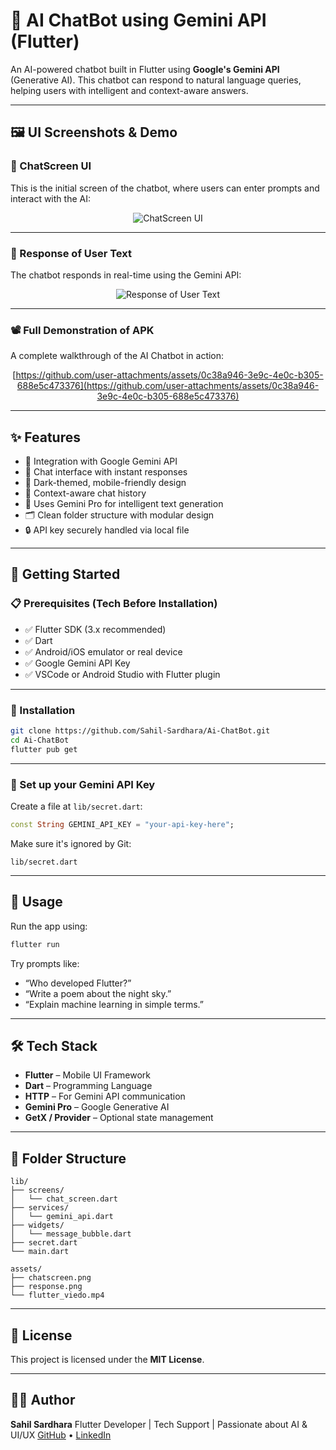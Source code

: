 # 🤖 AI ChatBot using Gemini API (Flutter)

An AI-powered chatbot built in Flutter using **Google's Gemini API** (Generative AI). This chatbot can respond to natural language queries, helping users with intelligent and context-aware answers.

---

## 🖼️ UI Screenshots & Demo

### 🧾 ChatScreen UI

This is the initial screen of the chatbot, where users can enter prompts and interact with the AI:

<div align="center">
  <img src="https://github.com/user-attachments/assets/5aa545f8-9cb6-4cc2-ad77-7ff7c6206d7e" alt="ChatScreen UI">
</div>

---

### 💬 Response of User Text

The chatbot responds in real-time using the Gemini API:

<div align="center">
  <img src="https://github.com/user-attachments/assets/75846812-014b-407f-a6e0-5b5922a7efb6" alt="Response of User Text">
</div>

---

### 📽️ Full Demonstration of APK

A complete walkthrough of the AI Chatbot in action:

<div align="center">

[https://github.com/user-attachments/assets/0c38a946-3e9c-4e0c-b305-688e5c473376](https://github.com/user-attachments/assets/0c38a946-3e9c-4e0c-b305-688e5c473376)

</div>



---

## ✨ Features

* 🔗 Integration with Google Gemini API
* 💬 Chat interface with instant responses
* 🌙 Dark-themed, mobile-friendly design
* 📜 Context-aware chat history
* 🧠 Uses Gemini Pro for intelligent text generation
* 🗂️ Clean folder structure with modular design
* 🔒 API key securely handled via local file

---

## 🚀 Getting Started

### 📋 Prerequisites (Tech Before Installation)

* ✅ Flutter SDK (3.x recommended)
* ✅ Dart
* ✅ Android/iOS emulator or real device
* ✅ Google Gemini API Key
* ✅ VSCode or Android Studio with Flutter plugin

---

### 🔧 Installation

```bash
git clone https://github.com/Sahil-Sardhara/Ai-ChatBot.git
cd Ai-ChatBot
flutter pub get
```

---

### 🔐 Set up your Gemini API Key

Create a file at `lib/secret.dart`:

```dart
const String GEMINI_API_KEY = "your-api-key-here";
```

Make sure it's ignored by Git:

```gitignore
lib/secret.dart
```

---

## 🧪 Usage

Run the app using:

```bash
flutter run
```

Try prompts like:

* “Who developed Flutter?”
* “Write a poem about the night sky.”
* “Explain machine learning in simple terms.”

---

## 🛠 Tech Stack

* **Flutter** – Mobile UI Framework
* **Dart** – Programming Language
* **HTTP** – For Gemini API communication
* **Gemini Pro** – Google Generative AI
* **GetX / Provider** – Optional state management

---

## 📁 Folder Structure

```
lib/
├── screens/
│   └── chat_screen.dart
├── services/
│   └── gemini_api.dart
├── widgets/
│   └── message_bubble.dart
├── secret.dart
└── main.dart

assets/
├── chatscreen.png
├── response.png
└── flutter_viedo.mp4
```

---

## 📄 License

This project is licensed under the **MIT License**.

---

## 🙋‍♂️ Author

**Sahil Sardhara**
Flutter Developer | Tech Support | Passionate about AI & UI/UX
[GitHub](https://github.com/Sahil-Sardhara) • [LinkedIn](https://linkedin.com/in/sahil-sardhara)
